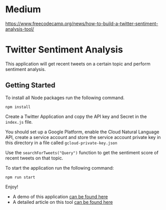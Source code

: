 
# Medium

https://www.freecodecamp.org/news/how-to-build-a-twitter-sentiment-analysis-tool/

# Twitter Sentiment Analysis

This application will get recent tweets on a certain topic and perform sentiment analysis.

## Getting Started

To install all Node packages run the following command. 
```
npm install
```

Create a Twitter Application and copy the API key and Secret in the `index.js` file.

You should set up a Google Platform, enable the Cloud Natural Language API, create a service account and store the service account private key in this directory in a file called `gcloud-private-key.json`

Use the `searchForTweets("Query")` function to get the sentiment score of recent tweets on that topic.

To start the application run the following command:
```
npm run start
```

Enjoy!

- A demo of this application [can be found here](https://coffeecoding.dev/twitter-sentiment-analysis)
- A detailed article on this tool [can be found here](https://www.freecodecamp.org/news/how-to-build-a-twitter-sentiment-analysis-tool/)